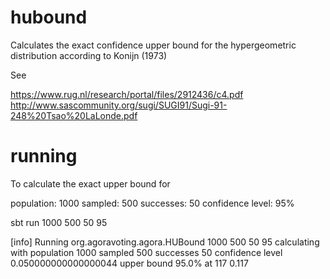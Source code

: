 # hubound

Calculates the exact confidence upper bound for the
hypergeometric distribution according to Konijn (1973)

See

https://www.rug.nl/research/portal/files/2912436/c4.pdf
http://www.sascommunity.org/sugi/SUGI91/Sugi-91-248%20Tsao%20LaLonde.pdf

# running

To calculate the exact upper bound for

population: 1000
sampled: 500
successes: 50
confidence level: 95%

sbt
run 1000 500 50 95

[info] Running org.agoravoting.agora.HUBound 1000 500 50 95
calculating with population 1000 sampled 500 successes 50 confidence level 0.050000000000000044
upper bound 95.0% at 117 0.117